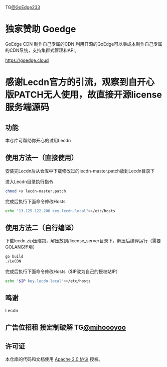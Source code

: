 TG[@GoEdge233](https://t.me/goedge233)

# 独家赞助 Goedge
GoEdge CDN
制作自己专属的CDN
利用开源的GoEdge可以零成本制作自己专属的CDN系统，支持集群式管理和API。

https://goedge.cloud

# 感谢Lecdn官方的引流，观察到自开心版PATCH无人使用，故直接开源license服务端源码

## 功能

本仓库可帮助你开心的试用Lecdn

## 使用方法一（直接使用）

安装完Lecdn后从仓库中下载修改过的lecdn-master.patch放到Lecdn目录下

进入Lecdn目录执行指令

```bash
chmod +x lecdn-master.patch
```

完成后执行下面命令修改Hosts

```bash
echo "13.125.122.206 key.lecdn.local">>/etc/hosts
```

## 使用方法二（自行编译）

下载lecdn.zip压缩包，解压放到/license_server目录下。解压后编译运行（需要GOLANG环境）

```bash
go build
./LeCDN
```

完成后执行下面命令修改Hosts（$IP改为自己的授权站IP）

```bash
echo "$IP key.lecdn.local">>/etc/hosts
```

## 鸣谢

Lecdn

## 广告位招租 接定制破解 TG[@mihoooyoo](https://t.me/mihoooyoo)

## 许可证

本仓库的代码和文档使用 [Apache 2.0 协议](LICENSE) 授权。